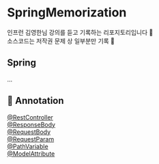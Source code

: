 # SpringMemorization
인프런 김영한님 강의를 듣고 기록하는 리포지토리입니다 🙌  
소스코드는 저작권 문제 상 일부분만 기록 📝

## Spring
...


## 📌 Annotation
[@RestController](link)  
[@ResponseBody](link)   
[@RequestBody](link)   
[@RequestParam](https://github.com/yaezzin/SpringMemorization/blob/main/MVC1/5.%20%EC%8A%A4%ED%94%84%EB%A7%81%20MVC%20%EA%B5%AC%EC%A1%B0%20%EC%9D%B4%ED%95%B4/PracticalMethod.md)   
[@PathVariable](https://github.com/yaezzin/SpringMemorization/blob/main/MVC1/6.%20%EC%8A%A4%ED%94%84%EB%A7%81%20MVC%20%EA%B8%B0%EB%B3%B8%20%EA%B8%B0%EB%8A%A5/RequestMapping.md#pathvariable%EA%B2%BD%EB%A1%9C-%EB%B3%80%EC%88%98)  
[@ModelAttribute](https://github.com/yaezzin/SpringMemorization/blob/main/MVC1/6.%20%EC%8A%A4%ED%94%84%EB%A7%81%20MVC%20%EA%B8%B0%EB%B3%B8%20%EA%B8%B0%EB%8A%A5/RequestParam2.md) 
